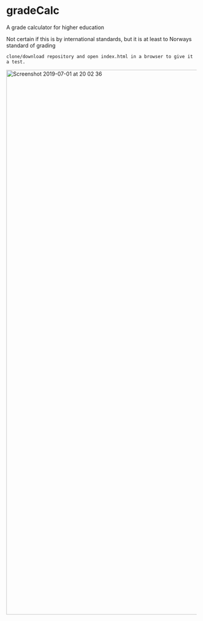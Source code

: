 # gradeCalc
A grade calculator for higher education

Not certain if this is by international standards, but it is at least to Norways standard of grading
```
clone/download repository and open index.html in a browser to give it a test.
```
<img width="1440" alt="Screenshot 2019-07-01 at 20 02 36" src="https://user-images.githubusercontent.com/44582953/60457003-33f1d100-9c3b-11e9-8d2a-e26e254c6457.png">
